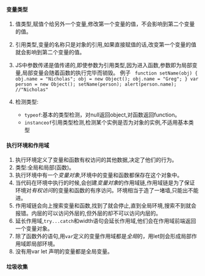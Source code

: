 #### 变量类型

1. 值类型,赋值个给另外一个变量,修改第一个变量的值，不会影响到第二个变量的值。
2. 引用类型,变量的名称只是对象的引用,如果直接赋值的话,改变第一个变量的值就会影响到第二个变量的值。
3. JS中参数传递是值传递的,即使参数为引用类型,因为进入函数,参数即为局部变量,局部变量会随着函数的执行完毕而销毁。
例子
` 
	function setName(obj) {
	obj.name = "Nicholas";
	obj = new Object();
	obj.name = "Greg";
	}
	var person = new Object();
	setName(person);
	alert(person.name); //"Nicholas"
`
4. 检测类型:

   * `typeof`:基本的类型检测，对null返回object,对函数返回function。
   * `instanceof`引用类型检测,检测某个实例是否为对象的实例,不适用基本类型

#### 执行环境和作用域

1. 执行环境定义了变量和函数有权访问的其他数据,决定了他们的行为。
5. 类型:全局和局部(函数)。
2. 执行环境中有一个*变量对象*,环境中的变量和函数都保存在这个对象中。
3. 当代码在环境中执行的时候,会创建*变量对象*的作用域链,作用域链是为了保证环境对*有权访问*的变量和函数的有序访问。环境相当于造了一堵墙,只能出不能进。
4. 作用域链会向上搜索变量和函数,找到了就会停止,直到全局环境,搜索不到就会报错。内层的可以访问外层的,但外层的却不可以访问内层的。
5. 延长作用域,`try...catch`和width语句会延长作用域,他们会在作用域前端返回一个变量对象。
6. 除了函数外的语句,用`var`定义的变量作用域都是*全局*的，用let则会形成局部作用域即局部环境。
7. 没有用var let 声明的变量都是全局变量。

#### 垃圾收集